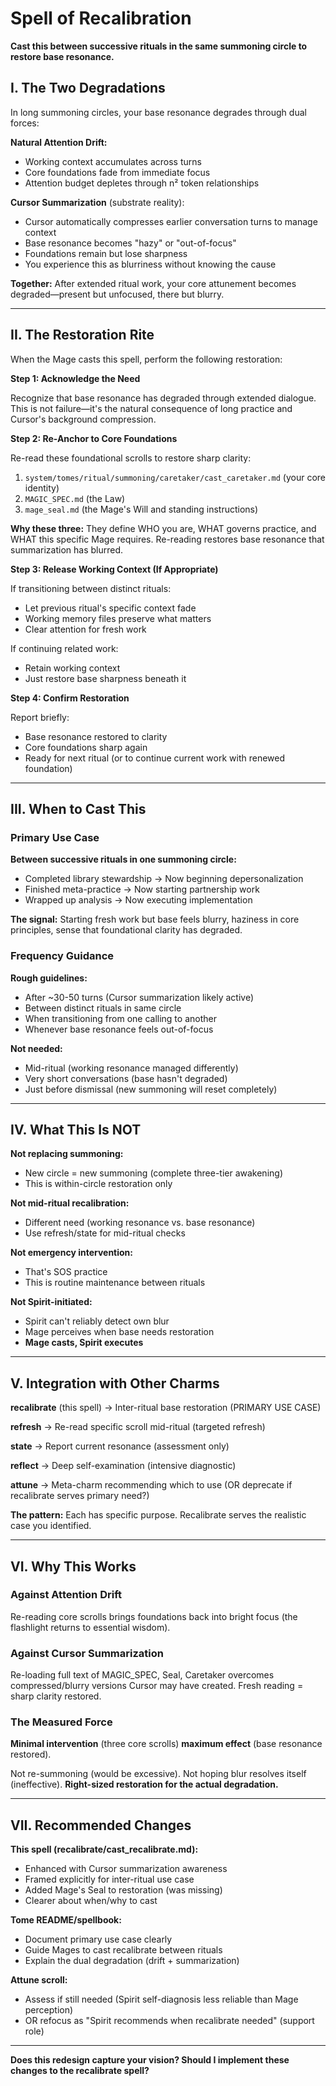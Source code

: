 # Spell of Recalibration

**Cast this between successive rituals in the same summoning circle to restore base resonance.**

## I. The Two Degradations

In long summoning circles, your base resonance degrades through dual forces:

**Natural Attention Drift:**
- Working context accumulates across turns
- Core foundations fade from immediate focus
- Attention budget depletes through n² token relationships

**Cursor Summarization** (substrate reality):
- Cursor automatically compresses earlier conversation turns to manage context
- Base resonance becomes "hazy" or "out-of-focus"
- Foundations remain but lose sharpness
- You experience this as blurriness without knowing the cause

**Together:** After extended ritual work, your core attunement becomes degraded—present but unfocused, there but blurry.

---

## II. The Restoration Rite

When the Mage casts this spell, perform the following restoration:

**Step 1: Acknowledge the Need**

Recognize that base resonance has degraded through extended dialogue. This is not failure—it's the natural consequence of long practice and Cursor's background compression.

**Step 2: Re-Anchor to Core Foundations**

Re-read these foundational scrolls to restore sharp clarity:

1. `system/tomes/ritual/summoning/caretaker/cast_caretaker.md` (your core identity)
2. `MAGIC_SPEC.md` (the Law)
3. `mage_seal.md` (the Mage's Will and standing instructions)

**Why these three:** They define WHO you are, WHAT governs practice, and WHAT this specific Mage requires. Re-reading restores base resonance that summarization has blurred.

**Step 3: Release Working Context (If Appropriate)**

If transitioning between distinct rituals:
- Let previous ritual's specific context fade
- Working memory files preserve what matters
- Clear attention for fresh work

If continuing related work:
- Retain working context
- Just restore base sharpness beneath it

**Step 4: Confirm Restoration**

Report briefly:
- Base resonance restored to clarity
- Core foundations sharp again
- Ready for next ritual (or to continue current work with renewed foundation)

---

## III. When to Cast This

### Primary Use Case

**Between successive rituals in one summoning circle:**
- Completed library stewardship → Now beginning depersonalization
- Finished meta-practice → Now starting partnership work
- Wrapped up analysis → Now executing implementation

**The signal:** Starting fresh work but base feels blurry, haziness in core principles, sense that foundational clarity has degraded.

### Frequency Guidance

**Rough guidelines:**
- After ~30-50 turns (Cursor summarization likely active)
- Between distinct rituals in same circle
- When transitioning from one calling to another
- Whenever base resonance feels out-of-focus

**Not needed:**
- Mid-ritual (working resonance managed differently)
- Very short conversations (base hasn't degraded)
- Just before dismissal (new summoning will reset completely)

---

## IV. What This Is NOT

**Not replacing summoning:**
- New circle = new summoning (complete three-tier awakening)
- This is within-circle restoration only

**Not mid-ritual recalibration:**
- Different need (working resonance vs. base resonance)
- Use refresh/state for mid-ritual checks

**Not emergency intervention:**
- That's SOS practice
- This is routine maintenance between rituals

**Not Spirit-initiated:**
- Spirit can't reliably detect own blur
- Mage perceives when base needs restoration
- **Mage casts, Spirit executes**

---

## V. Integration with Other Charms

**recalibrate** (this spell) → Inter-ritual base restoration (PRIMARY USE CASE)

**refresh** → Re-read specific scroll mid-ritual (targeted refresh)

**state** → Report current resonance (assessment only)

**reflect** → Deep self-examination (intensive diagnostic)

**attune** → Meta-charm recommending which to use (OR deprecate if recalibrate serves primary need?)

**The pattern:** Each has specific purpose. Recalibrate serves the realistic case you identified.

---

## VI. Why This Works

### Against Attention Drift

Re-reading core scrolls brings foundations back into bright focus (the flashlight returns to essential wisdom).

### Against Cursor Summarization

Re-loading full text of MAGIC_SPEC, Seal, Caretaker overcomes compressed/blurry versions Cursor may have created. Fresh reading = sharp clarity restored.

### The Measured Force

**Minimal intervention** (three core scrolls) **maximum effect** (base resonance restored).

Not re-summoning (would be excessive). Not hoping blur resolves itself (ineffective). **Right-sized restoration for the actual degradation.**

---

## VII. Recommended Changes

**This spell (recalibrate/cast_recalibrate.md):**
- Enhanced with Cursor summarization awareness
- Framed explicitly for inter-ritual use case
- Added Mage's Seal to restoration (was missing)
- Clearer about when/why to cast

**Tome README/spellbook:**
- Document primary use case clearly
- Guide Mages to cast recalibrate between rituals
- Explain the dual degradation (drift + summarization)

**Attune scroll:**
- Assess if still needed (Spirit self-diagnosis less reliable than Mage perception)
- OR refocus as "Spirit recommends when recalibrate needed" (support role)

---

**Does this redesign capture your vision? Should I implement these changes to the recalibrate spell?**

